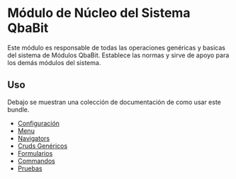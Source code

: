 Módulo de Núcleo del Sistema QbaBit
=====================================

Este módulo es responsable de todas las operaciones genéricas y basicas del sistema de Módulos QbaBit. Establece las normas y sirve de apoyo para los demás módulos del sistema.


## Uso

Debajo se muestran una colección de documentación de como usar este bundle.

- [Configuración](01-configuration.md)
- [Menu](02-menu.md)
- [Navigators](03-navigator.md)
- [Cruds Genéricos](04-cruds.md)
- [Formularios](05-forms.md)
- [Commandos](06-commands.md)
- [Pruebas](07-tests.md)
